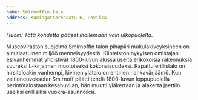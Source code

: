 ```yaml
---
name: Smirnoffin talo
address: Kuningattarenkatu 6, Loviisa
---
```

*Huom! Tätä kohdetta pääset ihailemaan vain ulkopuolelta.*

Museoviraston suojelma Smirnoffin talon pihapiiri mukulakiveyksineen on ainutlaatuinen miljöö menneisyydestä. Kiinteistön nykyisen omistajan esivanhemmat yhdistivät 1800-luvun alussa useita erikokoisia rakennuksia suureksi L-kirjaimen muotoiseksi kokonaisuudeksi. Rapattu erillistalo on hirsitaloakin vanhempi, kivinen ylätalo on entinen nahkavärjäämö. Kun valtioneuvoksetar Smirnoff päätti tehdä 1800-luvun loppupuolella perintötalostaan kesähuvilan, hän muutti yläkertaan ja alakerta jaettiin useiksi erillisiksi vuokra-asunnoiksi.